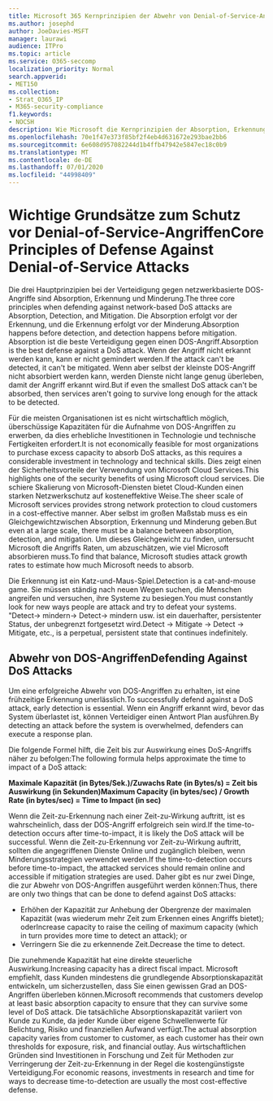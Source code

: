 ```yaml
---
title: Microsoft 365 Kernprinzipien der Abwehr von Denial-of-Service-Angriffen
ms.author: josephd
author: JoeDavies-MSFT
manager: laurawi
audience: ITPro
ms.topic: article
ms.service: O365-seccomp
localization_priority: Normal
search.appverid:
- MET150
ms.collection:
- Strat_O365_IP
- M365-security-compliance
f1.keywords:
- NOCSH
description: Wie Microsoft die Kernprinzipien der Absorption, Erkennung und Minderung bei der Abwehr von DOS-Angriffen (Denial of Service) verwendet.
ms.openlocfilehash: 70e1f47e373f85bf2f4eb4d631672e293bae2bb6
ms.sourcegitcommit: 6e608d957082244d1b4ffb47942e5847ec18c0b9
ms.translationtype: MT
ms.contentlocale: de-DE
ms.lasthandoff: 07/01/2020
ms.locfileid: "44998409"
---
```

# <a name="core-principles-of-defense-against-denial-of-service-attacks"></a><span data-ttu-id="6b9bb-103">Wichtige Grundsätze zum Schutz vor Denial-of-Service-Angriffen</span><span class="sxs-lookup"><span data-stu-id="6b9bb-103">Core Principles of Defense Against Denial-of-Service Attacks</span></span>

<span data-ttu-id="6b9bb-104">Die drei Hauptprinzipien bei der Verteidigung gegen netzwerkbasierte DOS-Angriffe sind Absorption, Erkennung und Minderung.</span><span class="sxs-lookup"><span data-stu-id="6b9bb-104">The three core principles when defending against network-based DoS attacks are Absorption, Detection, and Mitigation.</span></span> <span data-ttu-id="6b9bb-105">Die Absorption erfolgt vor der Erkennung, und die Erkennung erfolgt vor der Minderung.</span><span class="sxs-lookup"><span data-stu-id="6b9bb-105">Absorption happens before detection, and detection happens before mitigation.</span></span> <span data-ttu-id="6b9bb-106">Absorption ist die beste Verteidigung gegen einen DOS-Angriff.</span><span class="sxs-lookup"><span data-stu-id="6b9bb-106">Absorption is the best defense against a DoS attack.</span></span> <span data-ttu-id="6b9bb-107">Wenn der Angriff nicht erkannt werden kann, kann er nicht gemindert werden.</span><span class="sxs-lookup"><span data-stu-id="6b9bb-107">If the attack can't be detected, it can't be mitigated.</span></span> <span data-ttu-id="6b9bb-108">Wenn aber selbst der kleinste DOS-Angriff nicht absorbiert werden kann, werden Dienste nicht lange genug überleben, damit der Angriff erkannt wird.</span><span class="sxs-lookup"><span data-stu-id="6b9bb-108">But if even the smallest DoS attack can't be absorbed, then services aren't going to survive long enough for the attack to be detected.</span></span>

<span data-ttu-id="6b9bb-109">Für die meisten Organisationen ist es nicht wirtschaftlich möglich, überschüssige Kapazitäten für die Aufnahme von DOS-Angriffen zu erwerben, da dies erhebliche Investitionen in Technologie und technische Fertigkeiten erfordert.</span><span class="sxs-lookup"><span data-stu-id="6b9bb-109">It is not economically feasible for most organizations to purchase excess capacity to absorb DoS attacks, as this requires a considerable investment in technology and technical skills.</span></span> <span data-ttu-id="6b9bb-110">Dies zeigt einen der Sicherheitsvorteile der Verwendung von Microsoft Cloud Services.</span><span class="sxs-lookup"><span data-stu-id="6b9bb-110">This highlights one of the security benefits of using Microsoft cloud services.</span></span> <span data-ttu-id="6b9bb-111">Die schiere Skalierung von Microsoft-Diensten bietet Cloud-Kunden einen starken Netzwerkschutz auf kosteneffektive Weise.</span><span class="sxs-lookup"><span data-stu-id="6b9bb-111">The sheer scale of Microsoft services provides strong network protection to cloud customers in a cost-effective manner.</span></span> <span data-ttu-id="6b9bb-112">Aber selbst im großen Maßstab muss es ein Gleichgewichtzwischen Absorption, Erkennung und Minderung geben.</span><span class="sxs-lookup"><span data-stu-id="6b9bb-112">But even at a large scale, there must be a balance between absorption, detection, and mitigation.</span></span> <span data-ttu-id="6b9bb-113">Um dieses Gleichgewicht zu finden, untersucht Microsoft die Angriffs Raten, um abzuschätzen, wie viel Microsoft absorbieren muss.</span><span class="sxs-lookup"><span data-stu-id="6b9bb-113">To find that balance, Microsoft studies attack growth rates to estimate how much Microsoft needs to absorb.</span></span>

<span data-ttu-id="6b9bb-114">Die Erkennung ist ein Katz-und-Maus-Spiel.</span><span class="sxs-lookup"><span data-stu-id="6b9bb-114">Detection is a cat-and-mouse game.</span></span> <span data-ttu-id="6b9bb-115">Sie müssen ständig nach neuen Wegen suchen, die Menschen angreifen und versuchen, ihre Systeme zu besiegen.</span><span class="sxs-lookup"><span data-stu-id="6b9bb-115">You must constantly look for new ways people are attack and try to defeat your systems.</span></span> <span data-ttu-id="6b9bb-116">"Detect-> mindern-> Detect-> mindern usw. ist ein dauerhafter, persistenter Status, der unbegrenzt fortgesetzt wird.</span><span class="sxs-lookup"><span data-stu-id="6b9bb-116">Detect -> Mitigate -> Detect -> Mitigate, etc., is a perpetual, persistent state that continues indefinitely.</span></span>

## <a name="defending-against-dos-attacks"></a><span data-ttu-id="6b9bb-117">Abwehr von DOS-Angriffen</span><span class="sxs-lookup"><span data-stu-id="6b9bb-117">Defending Against DoS Attacks</span></span>

<span data-ttu-id="6b9bb-118">Um eine erfolgreiche Abwehr von DOS-Angriffen zu erhalten, ist eine frühzeitige Erkennung unerlässlich.</span><span class="sxs-lookup"><span data-stu-id="6b9bb-118">To successfully defend against a DoS attack, early detection is essential.</span></span> <span data-ttu-id="6b9bb-119">Wenn ein Angriff erkannt wird, bevor das System überlastet ist, können Verteidiger einen Antwort Plan ausführen.</span><span class="sxs-lookup"><span data-stu-id="6b9bb-119">By detecting an attack before the system is overwhelmed, defenders can execute a response plan.</span></span>

<span data-ttu-id="6b9bb-120">Die folgende Formel hilft, die Zeit bis zur Auswirkung eines DoS-Angriffs näher zu befolgen:</span><span class="sxs-lookup"><span data-stu-id="6b9bb-120">The following formula helps approximate the time to impact of a DoS attack:</span></span>

   <span data-ttu-id="6b9bb-121">**Maximale Kapazität (in Bytes/Sek.)/Zuwachs Rate (in Bytes/s) = Zeit bis Auswirkung (in Sekunden)**</span><span class="sxs-lookup"><span data-stu-id="6b9bb-121">**Maximum Capacity (in bytes/sec) / Growth Rate (in bytes/sec) = Time to Impact (in sec)**</span></span>

<span data-ttu-id="6b9bb-122">Wenn die Zeit-zu-Erkennung nach einer Zeit-zu-Wirkung auftritt, ist es wahrscheinlich, dass der DOS-Angriff erfolgreich sein wird.</span><span class="sxs-lookup"><span data-stu-id="6b9bb-122">If the time-to-detection occurs after time-to-impact, it is likely the DoS attack will be successful.</span></span> <span data-ttu-id="6b9bb-123">Wenn die Zeit-zu-Erkennung vor Zeit-zu-Wirkung auftritt, sollten die angegriffenen Dienste Online und zugänglich bleiben, wenn Minderungsstrategien verwendet werden.</span><span class="sxs-lookup"><span data-stu-id="6b9bb-123">If the time-to-detection occurs before time-to-impact, the attacked services should remain online and accessible if mitigation strategies are used.</span></span> <span data-ttu-id="6b9bb-124">Daher gibt es nur zwei Dinge, die zur Abwehr von DOS-Angriffen ausgeführt werden können:</span><span class="sxs-lookup"><span data-stu-id="6b9bb-124">Thus, there are only two things that can be done to defend against DoS attacks:</span></span>

- <span data-ttu-id="6b9bb-125">Erhöhen der Kapazität zur Anhebung der Obergrenze der maximalen Kapazität (was wiederum mehr Zeit zum Erkennen eines Angriffs bietet); oder</span><span class="sxs-lookup"><span data-stu-id="6b9bb-125">Increase capacity to raise the ceiling of maximum capacity (which in turn provides more time to detect an attack); or</span></span>
- <span data-ttu-id="6b9bb-126">Verringern Sie die zu erkennende Zeit.</span><span class="sxs-lookup"><span data-stu-id="6b9bb-126">Decrease the time to detect.</span></span>

<span data-ttu-id="6b9bb-127">Die zunehmende Kapazität hat eine direkte steuerliche Auswirkung.</span><span class="sxs-lookup"><span data-stu-id="6b9bb-127">Increasing capacity has a direct fiscal impact.</span></span> <span data-ttu-id="6b9bb-128">Microsoft empfiehlt, dass Kunden mindestens die grundlegende Absorptionskapazität entwickeln, um sicherzustellen, dass Sie einen gewissen Grad an DOS-Angriffen überleben können.</span><span class="sxs-lookup"><span data-stu-id="6b9bb-128">Microsoft recommends that customers develop at least basic absorption capacity to ensure that they can survive some level of DoS attack.</span></span> <span data-ttu-id="6b9bb-129">Die tatsächliche Absorptionskapazität variiert von Kunde zu Kunde, da jeder Kunde über eigene Schwellenwerte für Belichtung, Risiko und finanziellen Aufwand verfügt.</span><span class="sxs-lookup"><span data-stu-id="6b9bb-129">The actual absorption capacity varies from customer to customer, as each customer has their own thresholds for exposure, risk, and financial outlay.</span></span> <span data-ttu-id="6b9bb-130">Aus wirtschaftlichen Gründen sind Investitionen in Forschung und Zeit für Methoden zur Verringerung der Zeit-zu-Erkennung in der Regel die kostengünstigste Verteidigung.</span><span class="sxs-lookup"><span data-stu-id="6b9bb-130">For economic reasons, investments in research and time for ways to decrease time-to-detection are usually the most cost-effective defense.</span></span>
